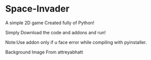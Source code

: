 # Space-Invader
 A simple 2D game
Created fully of Python!

Simply Download the code and addons and run!


Note:Use addon only if u face error while compiling with pyinstaller.


Background Image From attreyabhatt
